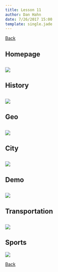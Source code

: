 ```yaml
---
title: Lesson 11
author: Dan Hahn
date: 7/26/2017 15:00
template: single.jade
---
```


<a href="./" class="btn"><i class="glyphicon glyphicon-circle-arrow-left icon-white"></i> Back</a>

## Homepage
![](pages/homepage.png)
---
## History
![](pages/history.png)
---
## Geo
![](pages/geo.png)
---

## City
![](pages/city.png)
---

## Demo
![](pages/demo.png)
---

## Transportation
![](pages/trans.png)
---

## Sports
![](pages/sports.png)


<a href="./" class="btn"><i class="glyphicon glyphicon-circle-arrow-left icon-white"></i> Back</a>